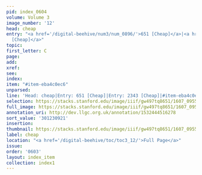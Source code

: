 ```yaml
---
pid: index_0604
volume: Volume 3
image_number: '12'
head: cheap
entry: "<a href='/digital-beehive/num3/num_0896/'>651 [Cheap]</a>|<a href='/digital-beehive/num10/num_3314/'>2343
  [Cheap]</a>"
topic:
first_letter: C
page:
add:
xref:
see:
index:
item: "#item-eba4c0ec6"
unparsed:
line: 'Head: cheap|Entry: 651 [Cheap]|Entry: 2343 [Cheap]|#item-eba4c0ec6'
selection: https://stacks.stanford.edu/image/iiif/gw497tq8651/1607_0955/1831,921,560,133/full/0/default.jpg
full_image: https://stacks.stanford.edu/image/iiif/gw497tq8651/1607_0955/full/full/0/default.jpg
annotation_uri: http://dev.llgc.org.uk/annotation/1532444516278
sort_value: '301230921'
insertion:
thumbnail: https://stacks.stanford.edu/image/iiif/gw497tq8651/1607_0955/1831,921,560,133/150,/0/default.jpg
label: cheap
location: "<a href='/digital-beehive/toc/toc3_12/'>Full Page</a>"
issue:
order: '0603'
layout: index_item
collection: index1
---
```

